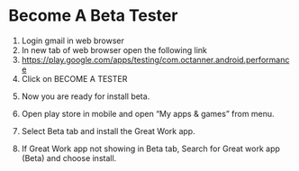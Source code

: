 # Become A Beta Tester

1.	Login gmail in web browser
2.	In new tab of web browser open the following link
3.	https://play.google.com/apps/testing/com.octanner.android.performance
4.	Click on BECOME A TESTER

[](./assets/become-a-tester.png)

5.	Now you are ready for install beta.

[](./assets/now-a-tester.png)

6. Open play store in mobile and open “My apps & games” from menu.

[](./assets/myapps.png)

7. Select Beta tab and install the Great Work app.

[](./assets/beta-apps.png)

8. If Great Work app not showing in Beta tab, Search for Great work app (Beta) and choose install.

[](./assets/beta-app-installed.png)


